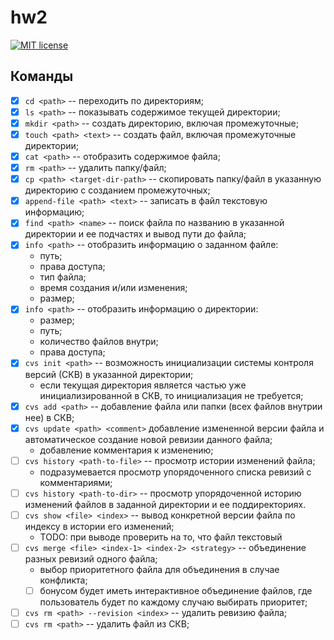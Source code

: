 # hw2

[![MIT license](https://img.shields.io/badge/license-MIT-blue.svg)](https://github.com//fp-homework/blob/master/hw2/LICENSE)

## Команды
- [x] `cd <path>` -- переходить по директориям;
- [x] `ls <path>` -- показывать содержимое текущей директории;
- [x] `mkdir <path>` -- создать директорию, включая промежуточные;
- [x] `touch <path> <text>` -- создать файл, включая промежуточные директории;
- [x] `cat <path>` -- отобразить содержимое файла;
- [x] `rm <path>` -- удалить папку/файл;
- [x] `cp <path> <target-dir-path>` -- скопировать папку/файл в указанную директорию с созданием промежуточных;
- [x] `append-file <path> <text>` -- записать в файл текстовую информацию;
- [x] `find <path> <name>` -- поиск файла по названию в указанной директории и ее подчастях и вывод пути до файла;
- [x] `info <path>` -- отобразить информацию о заданном файле:
    * путь;
    * права доступа;
    * тип файла;
    * время создания и/или изменения;
    * размер;
- [x] `info <path>` -- отобразить информацию о директории:
    * размер;
    * путь;
    * количество файлов внутри;
    * права доступа;
- [x] `cvs init <path>` -- возможность инициализации системы контроля версий (СКВ) в указанной директории;
    * если текущая директория является частью уже инициализированной в СКВ, то инициализация не требуется;
- [x] `cvs add <path>` -- добавление файла или папки (всех файлов внутрии нее) в СКВ;
- [x] `cvs update <path> <comment>` добавление измененной версии файла и автоматическое создание новой ревизии данного файла;
    * добавление комментария к изменению;
- [ ] `cvs history <path-to-file>` -- просмотр истории изменений файла;
    * подразумевается просмотр упорядоченного списка ревизий с комментариями;
- [ ] `cvs history <path-to-dir>` -- просмотр упорядоченной историю изменений файлов в заданной директории и ее поддиректориях.
- [ ] `cvs show <file> <index>` -- вывод конкретной версии файла по индексу в истории его изменений;
    * TODO: при выводе проверить на то, что файл текстовый
- [ ] `cvs merge <file> <index-1> <index-2> <strategy>` -- объединение разных ревизий одного файла;
    * выбор приоритетного файла для объединения в случае конфликта;
    - [ ] бонусом будет иметь интерактивное объединение файлов, где пользователь будет по каждому случаю выбирать приоритет;
- [ ] `cvs rm <path> --revision <index>` -- удалить ревизию файла;
- [ ] `cvs rm <path>` -- удалить файл из СКВ;
